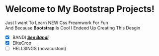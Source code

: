 # Welcome to My Bootstrap Projects!

Just I want To Learn NEW Css Freamwork For Fun<br>
And Because **Bootstrap** Is Cool I Endeed Up Creating This Desgin<br>

- [x] BANDI
      **_[See Bandi](https://u-shen.github.io/Bandi-Web-Site/)_**
- [x] EliteCrop
- [ ] HELLSINGS (novacustom)
